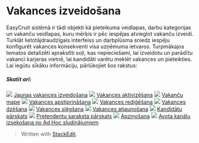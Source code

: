 # Vakances izveidošana

EasyCruit sistēmā ir tādi objekti kā pieteikuma veidlapas, darbu kategorijas un vakanču veidlapas, kuru mērķis ir pēc iespējas atvieglot vakanču izveidi. Turklāt lietotājdraudzīgais interfeiss un darbplūsma sniedz iespēju konfigurēt vakances konsekventi visa uzņēmuma ietvaros. Turpmākajos tematos detalizēti aprakstīti soļi, kas nepieciešami, lai izveidotu un parādītu vakanci karjeras vietnē, lai kandidāti varētu meklēt vakances un pieteikties. Lai iegūtu sīkāku informāciju, pārlūkojiet šos rakstus:

##### Skatīt arī:

![](../Resources/Images/icon-document-link.png)  [Jaunas vakances izveidošana](creating_a_new_vacancy.htm)
![](../Resources/Images/icon-document-link.png)  [Vakances aktivizēšana](activating_a_vacancy.htm)
![](../Resources/Images/icon-document-link.png)  [Vakanču mape](vacancy_folder.htm)
![](../Resources/Images/icon-document-link.png)  [Vakances apstiprināšana](vacancy_approvals.htm)
![](../Resources/Images/icon-document-link.png)  [Vakances rediģēšana](editing_a_vacancy.htm)
![](../Resources/Images/icon-document-link.png)  [Vakances dzēšana](deleting_a_vacancy.htm)
![](../Resources/Images/icon-document-link.png)  [Vakances slēgšana](closing_a_vacancy.htm)
![](../Resources/Images/icon-document-link.png)  [Vakances atjaunošana](restoring_a_vacancy.htm)
![](../Resources/Images/icon-document-link.png)  [Kandidātu pārskats](candidate_report.htm)
![](../Resources/Images/icon-document-link.png)  [Pretendentu saraksta pārskats](applicant_list_report.htm)
![](../Resources/Images/icon-document-link.png)  [Apziņošana](multiposting.htm)
![](../Resources/Images/icon-document-link.png)  [Avota kanālu izsekošana no Ad Hoc sludinājumiem](tracking_source_channels_from_ad_hoc_postings.htm)


> Written with [StackEdit](https://stackedit.io/).
<!--stackedit_data:
eyJoaXN0b3J5IjpbLTM5MjU4OTkzXX0=
-->